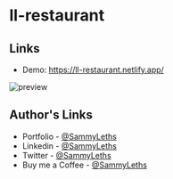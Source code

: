 # ll-restaurant

<h2>Links</h2>

<ul>
  <li>Demo: <a href="https://ll-restaurant.netlify.app/" target="_blank">https://ll-restaurant.netlify.app/</a></li>
</ul>

![preview](https://user-images.githubusercontent.com/64320618/228901697-4d9bcb15-7e0c-420f-8d12-7dc829c70fb0.jpeg)

<h2>Author's Links</h2>

<ul>
  <li>Portfolio - <a href="https://sammyleths.com" target="_blank">@SammyLeths</a></li>
  <li>Linkedin - <a href="https://www.linkedin.com/in/eyiowuawi/" target="_blank">@SammyLeths</a></li>
  <li>Twitter - <a href="https://twitter.com/SammyLeths" target="_blank">@SammyLeths</a></li>
  <li>Buy me a Coffee - <a href="https://buymeacoffee.com/sammyleths" target="_blank"> @SammyLeths </a></li>
</ul>
